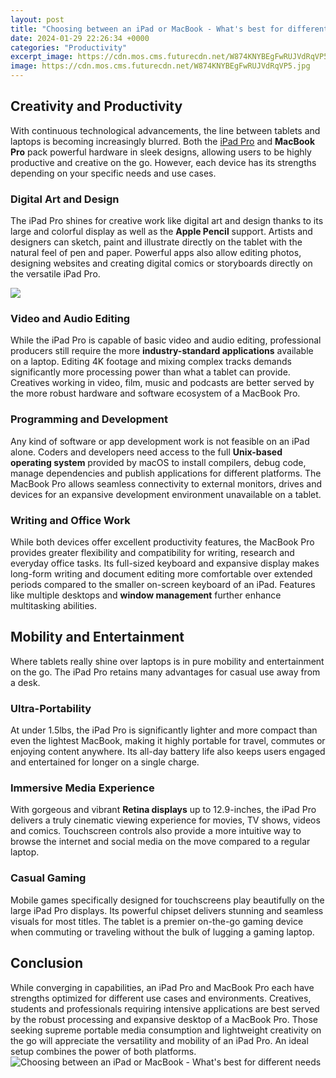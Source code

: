 ```yaml
---
layout: post
title: "Choosing between an iPad or MacBook - What's best for different needs"
date: 2024-01-29 22:26:34 +0000
categories: "Productivity"
excerpt_image: https://cdn.mos.cms.futurecdn.net/W874KNYBEgFwRUJVdRqVP5.jpg
image: https://cdn.mos.cms.futurecdn.net/W874KNYBEgFwRUJVdRqVP5.jpg
---
```


## Creativity and Productivity
With continuous technological advancements, the line between tablets and laptops is becoming increasingly blurred. Both the [iPad Pro](https://yt.io.vn/collection/aberle) and **MacBook Pro** pack powerful hardware in sleek designs, allowing users to be highly productive and creative on the go. However, each device has its strengths depending on your specific needs and use cases.
### Digital Art and Design
The iPad Pro shines for creative work like digital art and design thanks to its large and colorful display as well as the **Apple Pencil** support. Artists and designers can sketch, paint and illustrate directly on the tablet with the natural feel of pen and paper. Powerful apps also allow editing photos, designing websites and creating digital comics or storyboards directly on the versatile iPad Pro.

![](https://cdn.mos.cms.futurecdn.net/u5BV8qreuSs6ZK943jQcpP.jpg)
### Video and Audio Editing  
While the iPad Pro is capable of basic video and audio editing, professional producers still require the more **industry-standard applications** available on a laptop. Editing 4K footage and mixing complex tracks demands significantly more processing power than what a tablet can provide. Creatives working in video, film, music and podcasts are better served by the more robust hardware and software ecosystem of a MacBook Pro.
### Programming and Development
Any kind of software or app development work is not feasible on an iPad alone. Coders and developers need access to the full **Unix-based operating system** provided by macOS to install compilers, debug code, manage dependencies and publish applications for different platforms. The MacBook Pro allows seamless connectivity to external monitors, drives and devices for an expansive development environment unavailable on a tablet.
### Writing and Office Work    
While both devices offer excellent productivity features, the MacBook Pro provides greater flexibility and compatibility for writing, research and everyday office tasks. Its full-sized keyboard and expansive display makes long-form writing and document editing more comfortable over extended periods compared to the smaller on-screen keyboard of an iPad. Features like multiple desktops and **window management** further enhance multitasking abilities.
## Mobility and Entertainment
Where tablets really shine over laptops is in pure mobility and entertainment on the go. The iPad Pro retains many advantages for casual use away from a desk.
### Ultra-Portability
At under 1.5lbs, the iPad Pro is significantly lighter and more compact than even the lightest MacBook, making it highly portable for travel, commutes or enjoying content anywhere. Its all-day battery life also keeps users engaged and entertained for longer on a single charge. 
### Immersive Media Experience
With gorgeous and vibrant **Retina displays** up to 12.9-inches, the iPad Pro delivers a truly cinematic viewing experience for movies, TV shows, videos and comics. Touchscreen controls also provide a more intuitive way to browse the internet and social media on the move compared to a regular laptop.
### Casual Gaming   
Mobile games specifically designed for touchscreens play beautifully on the large iPad Pro displays. Its powerful chipset delivers stunning and seamless visuals for most titles. The tablet is a premier on-the-go gaming device when commuting or traveling without the bulk of lugging a gaming laptop.
## Conclusion
While converging in capabilities, an iPad Pro and MacBook Pro each have strengths optimized for different use cases and environments. Creatives, students and professionals requiring intensive applications are best served by the robust processing and expansive desktop of a MacBook Pro. Those seeking supreme portable media consumption and lightweight creativity on the go will appreciate the versatility and mobility of an iPad Pro. An ideal setup combines the power of both platforms.
![Choosing between an iPad or MacBook - What's best for different needs](https://cdn.mos.cms.futurecdn.net/W874KNYBEgFwRUJVdRqVP5.jpg)